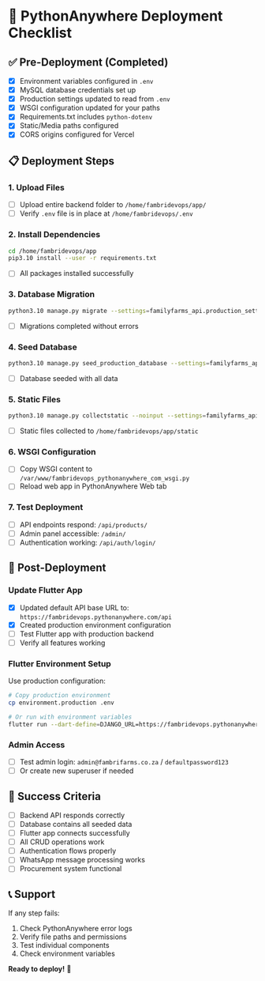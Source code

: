 # 🚀 PythonAnywhere Deployment Checklist

## ✅ **Pre-Deployment (Completed)**

- [x] Environment variables configured in `.env`
- [x] MySQL database credentials set up
- [x] Production settings updated to read from `.env`
- [x] WSGI configuration updated for your paths
- [x] Requirements.txt includes `python-dotenv`
- [x] Static/Media paths configured
- [x] CORS origins configured for Vercel

## 📋 **Deployment Steps**

### 1. Upload Files
- [ ] Upload entire backend folder to `/home/fambridevops/app/`
- [ ] Verify `.env` file is in place at `/home/fambridevops/.env`

### 2. Install Dependencies
```bash
cd /home/fambridevops/app
pip3.10 install --user -r requirements.txt
```
- [ ] All packages installed successfully

### 3. Database Migration
```bash
python3.10 manage.py migrate --settings=familyfarms_api.production_settings
```
- [ ] Migrations completed without errors

### 4. Seed Database
```bash
python3.10 manage.py seed_production_database --settings=familyfarms_api.production_settings
```
- [ ] Database seeded with all data

### 5. Static Files
```bash
python3.10 manage.py collectstatic --noinput --settings=familyfarms_api.production_settings
```
- [ ] Static files collected to `/home/fambridevops/app/static`

### 6. WSGI Configuration
- [ ] Copy WSGI content to `/var/www/fambridevops_pythonanywhere_com_wsgi.py`
- [ ] Reload web app in PythonAnywhere Web tab

### 7. Test Deployment
- [ ] API endpoints respond: `/api/products/`
- [ ] Admin panel accessible: `/admin/`
- [ ] Authentication working: `/api/auth/login/`

## 🔧 **Post-Deployment**

### Update Flutter App
- [x] Updated default API base URL to: `https://fambridevops.pythonanywhere.com/api`
- [x] Created production environment configuration
- [ ] Test Flutter app with production backend
- [ ] Verify all features working

### Flutter Environment Setup
Use production configuration:
```bash
# Copy production environment
cp environment.production .env

# Or run with environment variables
flutter run --dart-define=DJANGO_URL=https://fambridevops.pythonanywhere.com/api
```

### Admin Access
- [ ] Test admin login: `admin@fambrifarms.co.za` / `defaultpassword123`
- [ ] Or create new superuser if needed

## 🎯 **Success Criteria**

- [ ] Backend API responds correctly
- [ ] Database contains all seeded data
- [ ] Flutter app connects successfully
- [ ] All CRUD operations work
- [ ] Authentication flows properly
- [ ] WhatsApp message processing works
- [ ] Procurement system functional

## 📞 **Support**

If any step fails:
1. Check PythonAnywhere error logs
2. Verify file paths and permissions
3. Test individual components
4. Check environment variables

**Ready to deploy!** 🚀
